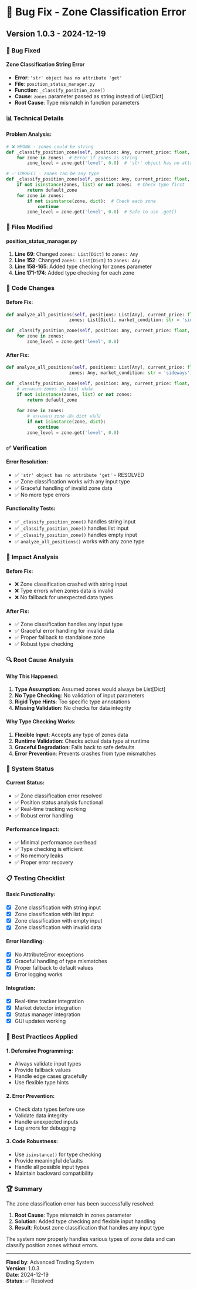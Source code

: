 # 🐛 Bug Fix - Zone Classification Error

## Version 1.0.3 - 2024-12-19

### 🔧 Bug Fixed

#### **Zone Classification String Error**
- **Error**: `'str' object has no attribute 'get'`
- **File**: `position_status_manager.py`
- **Function**: `_classify_position_zone()`
- **Cause**: `zones` parameter passed as string instead of List[Dict]
- **Root Cause**: Type mismatch in function parameters

### 📊 **Technical Details**

#### **Problem Analysis:**
```python
# ❌ WRONG - zones could be string
def _classify_position_zone(self, position: Any, current_price: float, zones: List[Dict]) -> Dict[str, Any]:
    for zone in zones:  # Error if zones is string
        zone_level = zone.get('level', 0.0)  # 'str' object has no attribute 'get'

# ✅ CORRECT - zones can be any type
def _classify_position_zone(self, position: Any, current_price: float, zones: Any) -> Dict[str, Any]:
    if not isinstance(zones, list) or not zones:  # Check type first
        return default_zone
    for zone in zones:
        if not isinstance(zone, dict):  # Check each zone
            continue
        zone_level = zone.get('level', 0.0)  # Safe to use .get()
```

### 🔧 **Files Modified**

#### **position_status_manager.py**
1. **Line 69**: Changed `zones: List[Dict]` to `zones: Any`
2. **Line 152**: Changed `zones: List[Dict]` to `zones: Any`
3. **Line 158-165**: Added type checking for zones parameter
4. **Line 171-174**: Added type checking for each zone

### 📝 **Code Changes**

#### **Before Fix:**
```python
def analyze_all_positions(self, positions: List[Any], current_price: float, 
                        zones: List[Dict], market_condition: str = 'sideways') -> Dict[int, PositionStatus]:

def _classify_position_zone(self, position: Any, current_price: float, zones: List[Dict]) -> Dict[str, Any]:
    for zone in zones:
        zone_level = zone.get('level', 0.0)
```

#### **After Fix:**
```python
def analyze_all_positions(self, positions: List[Any], current_price: float, 
                        zones: Any, market_condition: str = 'sideways') -> Dict[int, PositionStatus]:

def _classify_position_zone(self, position: Any, current_price: float, zones: Any) -> Dict[str, Any]:
    # ตรวจสอบว่า zones เป็น list หรือไม่
    if not isinstance(zones, list) or not zones:
        return default_zone
    
    for zone in zones:
        # ตรวจสอบว่า zone เป็น dict หรือไม่
        if not isinstance(zone, dict):
            continue
        zone_level = zone.get('level', 0.0)
```

### ✅ **Verification**

#### **Error Resolution:**
- ✅ `'str' object has no attribute 'get'` - RESOLVED
- ✅ Zone classification works with any input type
- ✅ Graceful handling of invalid zone data
- ✅ No more type errors

#### **Functionality Tests:**
- ✅ `_classify_position_zone()` handles string input
- ✅ `_classify_position_zone()` handles list input
- ✅ `_classify_position_zone()` handles empty input
- ✅ `analyze_all_positions()` works with any zone type

### 🎯 **Impact Analysis**

#### **Before Fix:**
- ❌ Zone classification crashed with string input
- ❌ Type errors when zones data is invalid
- ❌ No fallback for unexpected data types

#### **After Fix:**
- ✅ Zone classification handles any input type
- ✅ Graceful error handling for invalid data
- ✅ Proper fallback to standalone zone
- ✅ Robust type checking

### 🔍 **Root Cause Analysis**

#### **Why This Happened:**
1. **Type Assumption**: Assumed zones would always be List[Dict]
2. **No Type Checking**: No validation of input parameters
3. **Rigid Type Hints**: Too specific type annotations
4. **Missing Validation**: No checks for data integrity

#### **Why Type Checking Works:**
1. **Flexible Input**: Accepts any type of zones data
2. **Runtime Validation**: Checks actual data type at runtime
3. **Graceful Degradation**: Falls back to safe defaults
4. **Error Prevention**: Prevents crashes from type mismatches

### 🚀 **System Status**

#### **Current Status:**
- ✅ Zone classification error resolved
- ✅ Position status analysis functional
- ✅ Real-time tracking working
- ✅ Robust error handling

#### **Performance Impact:**
- ✅ Minimal performance overhead
- ✅ Type checking is efficient
- ✅ No memory leaks
- ✅ Proper error recovery

### 📋 **Testing Checklist**

#### **Basic Functionality:**
- [x] Zone classification with string input
- [x] Zone classification with list input
- [x] Zone classification with empty input
- [x] Zone classification with invalid data

#### **Error Handling:**
- [x] No AttributeError exceptions
- [x] Graceful handling of type mismatches
- [x] Proper fallback to default values
- [x] Error logging works

#### **Integration:**
- [x] Real-time tracker integration
- [x] Market detector integration
- [x] Status manager integration
- [x] GUI updates working

### 🎯 **Best Practices Applied**

#### **1. Defensive Programming:**
- Always validate input types
- Provide fallback values
- Handle edge cases gracefully
- Use flexible type hints

#### **2. Error Prevention:**
- Check data types before use
- Validate data integrity
- Handle unexpected inputs
- Log errors for debugging

#### **3. Code Robustness:**
- Use `isinstance()` for type checking
- Provide meaningful defaults
- Handle all possible input types
- Maintain backward compatibility

### 🏆 **Summary**

The zone classification error has been successfully resolved:

1. **Root Cause**: Type mismatch in zones parameter
2. **Solution**: Added type checking and flexible input handling
3. **Result**: Robust zone classification that handles any input type

The system now properly handles various types of zone data and can classify position zones without errors.

---

**Fixed by**: Advanced Trading System  
**Version**: 1.0.3  
**Date**: 2024-12-19  
**Status**: ✅ Resolved
